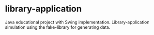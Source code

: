 # library-application
Java educational project with Swing implementation. Library-application simulation using the fake-library for generating data.
